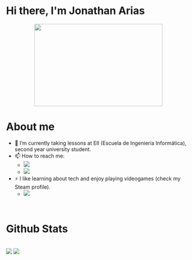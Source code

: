 # Hi there, I'm Jonathan Arias

<div align="center">
  <img src="https://media.giphy.com/media/ZF6glRyKq5Kemhlj5t/giphy.gif" width="350" height="225"/>
</div>

# About me

- 🌱 I’m currently taking lessons at EII (Escuela de Ingeniería Informática), second year university student.
- 📫 How to reach me:
  - <a href="mailto:UO283586@uniovi.es"><img src="https://img.shields.io/badge/Gmail-D14836?style=for-the-badge&logo=gmail&logoColor=white"></a>
  - <a href="https://www.instagram.com/jony__02/"><img src="https://img.shields.io/badge/Instagram-E4405F?style=for-the-badge&logo=instagram&logoColor=white"></a>
- ⚡ I like learning about tech and enjoy playing videogames (check my Steam profile).
  - <a href="https://steamcommunity.com/id/byJony1/"><img src="https://img.shields.io/badge/Steam-000000?style=for-the-badge&logo=steam&logoColor=white"></a>

<br>

# Github Stats
<br>
<img src="https://github-readme-stats.vercel.app/api?username=JonathanAriass"/>
<img src="https://readme-stats-envoy-vc.vercel.app/api/top-langs/?username=JonathanAriass&layout=compact"/>
<br>
